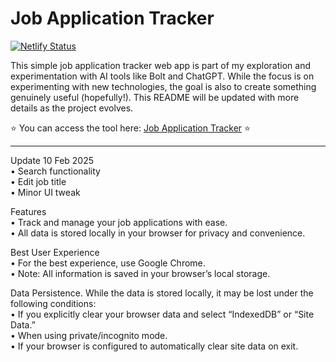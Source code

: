 # Job Application Tracker

[![Netlify Status](https://api.netlify.com/api/v1/badges/1e947e72-9796-4584-ba6b-0a8f02385145/deploy-status)](https://app.netlify.com/sites/job-application-tracker-v2/deploys)

This simple job application tracker web app is part of my exploration and experimentation with AI tools like Bolt and ChatGPT. While the focus is on experimenting with new technologies, the goal is also to create something genuinely useful (hopefully!). This README will be updated with more details as the project evolves.

⭐ You can access the tool here: [Job Application Tracker](https://job-application-tracker-v2.netlify.app/) ⭐

---

Update 10 Feb 2025
<br>• Search functionality
<br>• Edit job title
<br>• Minor UI tweak

Features
<br>• Track and manage your job applications with ease.
<br>• All data is stored locally in your browser for privacy and convenience.

Best User Experience
<br>• For the best experience, use Google Chrome.
<br>• Note: All information is saved in your browser’s local storage.

Data Persistence. While the data is stored locally, it may be lost under the following conditions:
<br>• If you explicitly clear your browser data and select “IndexedDB” or “Site Data.”
<br>• When using private/incognito mode.
<br>• If your browser is configured to automatically clear site data on exit.
